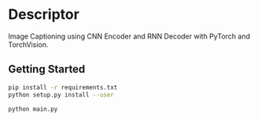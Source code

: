 # Descriptor

Image Captioning using CNN Encoder and RNN Decoder with PyTorch and TorchVision.

## Getting Started

```bash
pip install -r requirements.txt
python setup.py install --user
```

```bash
python main.py
```
